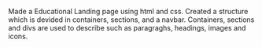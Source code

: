 Made a Educational Landing page using html and css.
Created a structure which is devided in containers, sections, and a navbar.
Containers, sections and divs are used  to describe such as paragraghs, headings, images and icons.
